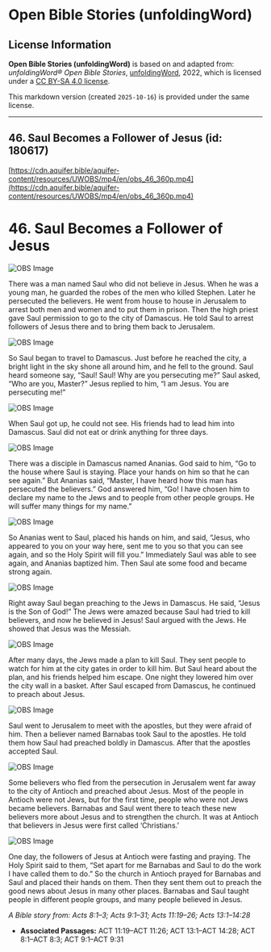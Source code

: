 # Open Bible Stories (unfoldingWord)

## License Information

**Open Bible Stories (unfoldingWord)** is based on and adapted from: _unfoldingWord® Open Bible Stories_, [unfoldingWord](https://unfoldingword.org/utw), 2022, which is licensed under a [CC BY-SA 4.0 license](https://creativecommons.org/licenses/by-sa/4.0/legalcode.en).

This markdown version (created `2025-10-16`) is provided under the same license.



--------------------------------

## 46. Saul Becomes a Follower of Jesus (id: 180617)

[https://cdn.aquifer.bible/aquifer-content/resources/UWOBS/mp4/en/obs_46_360p.mp4](https://cdn.aquifer.bible/aquifer-content/resources/UWOBS/mp4/en/obs_46_360p.mp4)

46\. Saul Becomes a Follower of Jesus
=====================================

![OBS Image](https://cdn.aquifer.bible/aquifer-content/resources/UWOBS/jpg/360px/obs-en-46-01.jpg)

There was a man named Saul who did not believe in Jesus. When he was a young man, he guarded the robes of the men who killed Stephen. Later he persecuted the believers. He went from house to house in Jerusalem to arrest both men and women and to put them in prison. Then the high priest gave Saul permission to go to the city of Damascus. He told Saul to arrest followers of Jesus there and to bring them back to Jerusalem.

![OBS Image](https://cdn.aquifer.bible/aquifer-content/resources/UWOBS/jpg/360px/obs-en-46-02.jpg)

So Saul began to travel to Damascus. Just before he reached the city, a bright light in the sky shone all around him, and he fell to the ground. Saul heard someone say, “Saul! Saul! Why are you persecuting me?” Saul asked, “Who are you, Master?” Jesus replied to him, “I am Jesus. You are persecuting me!”

![OBS Image](https://cdn.aquifer.bible/aquifer-content/resources/UWOBS/jpg/360px/obs-en-46-03.jpg)

When Saul got up, he could not see. His friends had to lead him into Damascus. Saul did not eat or drink anything for three days.

![OBS Image](https://cdn.aquifer.bible/aquifer-content/resources/UWOBS/jpg/360px/obs-en-46-04.jpg)

There was a disciple in Damascus named Ananias. God said to him, “Go to the house where Saul is staying. Place your hands on him so that he can see again.” But Ananias said, “Master, I have heard how this man has persecuted the believers.” God answered him, “Go! I have chosen him to declare my name to the Jews and to people from other people groups. He will suffer many things for my name.”

![OBS Image](https://cdn.aquifer.bible/aquifer-content/resources/UWOBS/jpg/360px/obs-en-46-05.jpg)

So Ananias went to Saul, placed his hands on him, and said, “Jesus, who appeared to you on your way here, sent me to you so that you can see again, and so the Holy Spirit will fill you.” Immediately Saul was able to see again, and Ananias baptized him. Then Saul ate some food and became strong again.

![OBS Image](https://cdn.aquifer.bible/aquifer-content/resources/UWOBS/jpg/360px/obs-en-46-06.jpg)

Right away Saul began preaching to the Jews in Damascus. He said, “Jesus is the Son of God!” The Jews were amazed because Saul had tried to kill believers, and now he believed in Jesus! Saul argued with the Jews. He showed that Jesus was the Messiah.

![OBS Image](https://cdn.aquifer.bible/aquifer-content/resources/UWOBS/jpg/360px/obs-en-46-07.jpg)

After many days, the Jews made a plan to kill Saul. They sent people to watch for him at the city gates in order to kill him. But Saul heard about the plan, and his friends helped him escape. One night they lowered him over the city wall in a basket. After Saul escaped from Damascus, he continued to preach about Jesus.

![OBS Image](https://cdn.aquifer.bible/aquifer-content/resources/UWOBS/jpg/360px/obs-en-46-08.jpg)

Saul went to Jerusalem to meet with the apostles, but they were afraid of him. Then a believer named Barnabas took Saul to the apostles. He told them how Saul had preached boldly in Damascus. After that the apostles accepted Saul.

![OBS Image](https://cdn.aquifer.bible/aquifer-content/resources/UWOBS/jpg/360px/obs-en-46-09.jpg)

Some believers who fled from the persecution in Jerusalem went far away to the city of Antioch and preached about Jesus. Most of the people in Antioch were not Jews, but for the first time, people who were not Jews became believers. Barnabas and Saul went there to teach these new believers more about Jesus and to strengthen the church. It was at Antioch that believers in Jesus were first called ‘Christians.’

![OBS Image](https://cdn.aquifer.bible/aquifer-content/resources/UWOBS/jpg/360px/obs-en-46-10.jpg)

One day, the followers of Jesus at Antioch were fasting and praying. The Holy Spirit said to them, “Set apart for me Barnabas and Saul to do the work I have called them to do.” So the church in Antioch prayed for Barnabas and Saul and placed their hands on them. Then they sent them out to preach the good news about Jesus in many other places. Barnabas and Saul taught people in different people groups, and many people believed in Jesus.

*A Bible story from: Acts 8:1–3; Acts 9:1–31; Acts 11:19–26; Acts 13:1–14:28*

* **Associated Passages:** ACT 11:19–ACT 11:26; ACT 13:1–ACT 14:28; ACT 8:1–ACT 8:3; ACT 9:1–ACT 9:31

